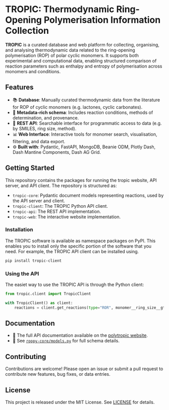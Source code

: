 # TROPIC: Thermodynamic Ring-Opening Polymerisation Information Collection

**TROPIC** is a curated database and web platform for collecting, organising, and analysing thermodynamic data related to the ring-opening polymerisation (ROP) of polar cyclic monomers. It supports both experimental and computational data, enabling structured comparison of reaction parameters such as enthalpy and entropy of polymerisation across monomers and conditions.

## Features

- 📚 **Database**: Manually curated thermodynamic data from the literature for ROP of cyclic monomers (e.g. lactones, cyclic carbonates).
- 🔬 **Metadata-rich schema**: Includes reaction conditions, methods of determination, and provenance.
- 🔎 **REST API**: Searchable interface for programmatic access to data (e.g. by SMILES, ring size, method).
- 📊 **Web Interface**: Interactive tools for monomer search, visualisation, filtering, and data export.
- ⚙️ **Built with**: Pydantic, FastAPI, MongoDB, Beanie ODM, Plotly Dash, Dash Mantine Components, Dash AG Grid.

## Getting Started

This repository contains the packages for running the tropic website, API server, and API client. The repository is structured as:
- `tropic-core`: Pydantic document models representing reactions, used by the API server and client.
- `tropic-client`: The TROPIC Python API client.
- `tropic-api`: The REST API implementation.
- `tropic-web`: The interactive website implementation.

### Installation

The TROPIC software is available as namespace packages on PyPI. This enables you to install only the specific portion of the software that you need.
For example, the TROPIC API client can be installed using.

```bash
pip install tropic-client
```

### Using the API

The easiet way to use the TROPIC API is through the Python client:

```python
from tropic.client import TropicClient

with TropicClient() as client:
    reactions = client.get_reactions(type="ROR", monomer__ring_size__gte=10)
```

## Documentation

- 📄 The full API documentation available on the [polytropic website](https://polytropic.org/api).
- 📁 See [`roppy-core/models.py`](https://github.com/virtualatoms/tropic/blob/main/tropic-core/src/tropic/core/models.py) for full schema details.

## Contributing

Contributions are welcome! Please open an issue or submit a pull request to contribute new features, bug fixes, or data entries.

## License

This project is released under the MIT License. See [LICENSE](https://github.com/virtualatoms/tropic/blob/main/LICENSE) for details.
